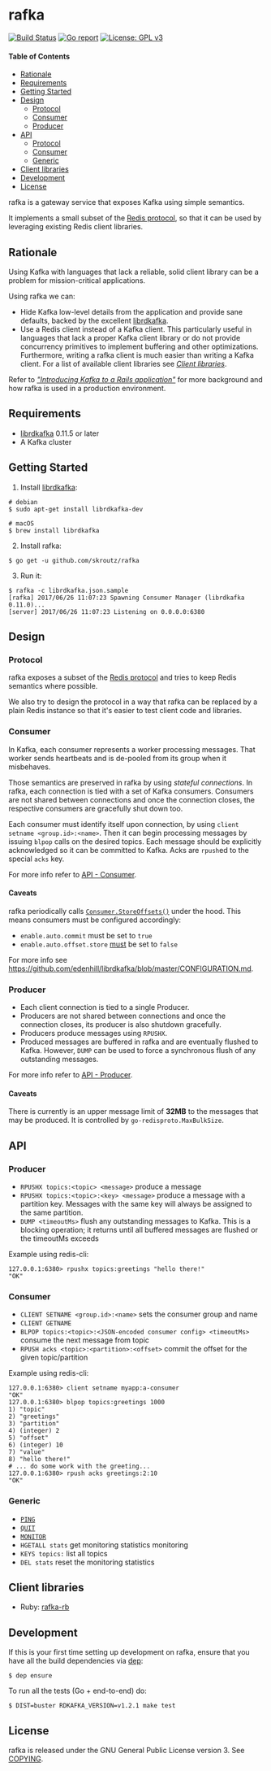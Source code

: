 rafka
=====

[![Build Status](https://api.travis-ci.org/skroutz/rafka.svg?branch=master)](https://travis-ci.org/skroutz/rafka)
[![Go report](https://goreportcard.com/badge/github.com/skroutz/rafka)](https://goreportcard.com/report/github.com/skroutz/rafka)
[![License: GPL v3](https://img.shields.io/badge/License-GPL%20v3-blue.svg)](https://www.gnu.org/licenses/gpl-3.0)

#### Table of Contents

- [Rationale](#rationale)
- [Requirements](#requirements)
- [Getting Started](#getting-started)
- [Design](#design)
    - [Protocol](#protocol)
    - [Consumer](#consumer)
    - [Producer](#producer)
- [API](#api)
    - [Protocol](#protocol)
    - [Consumer](#consumer)
    - [Generic](#generic)
- [Client libraries](#client-libraries)
- [Development](#development)
- [License](#license)


rafka is a gateway service that exposes Kafka using simple semantics.

It implements a small subset of the [Redis protocol](https://redis.io/topics/protocol), so that it
can be used by leveraging existing Redis client libraries.

Rationale
---------

Using Kafka with languages that lack a reliable, solid client library can be a problem for
mission-critical applications.

Using rafka we can:

- Hide Kafka low-level details from the application and provide sane defaults, backed by the
  excellent [librdkafka](https://github.com/edenhill/librdkafka).
- Use a Redis client instead of a Kafka client. This particularly useful in languages that lack a
  proper Kafka client library or do not provide concurrency primitives to implement buffering and
  other optimizations. Furthermore, writing a rafka client is much easier than writing a Kafka
  client. For a list of available client libraries see [_Client libraries_](#client-libraries).

Refer to [*"Introducing Kafka to a Rails application"*](https://engineering.skroutz.gr/blog/kafka-rails-integration/)
for more background and how rafka is used in a production environment.

Requirements
------------

- [librdkafka](https://github.com/edenhill/librdkafka) 0.11.5 or later
- A Kafka cluster

Getting Started
------------

1. Install [librdkafka](https://github.com/edenhill/librdkafka):

```shell
# debian
$ sudo apt-get install librdkafka-dev

# macOS
$ brew install librdkafka
```

2. Install rafka:

```shell
$ go get -u github.com/skroutz/rafka
```

3. Run it:

```shell
$ rafka -c librdkafka.json.sample
[rafka] 2017/06/26 11:07:23 Spawning Consumer Manager (librdkafka 0.11.0)...
[server] 2017/06/26 11:07:23 Listening on 0.0.0.0:6380
```

Design
------

### Protocol

rafka exposes a subset of the [Redis protocol](https://redis.io/topics/protocol) and tries to keep
Redis semantics where possible.

We also try to design the protocol in a way that rafka can be replaced by a plain Redis instance so
that it's easier to test client code and libraries.

### Consumer

In Kafka, each consumer represents a worker processing messages. That worker sends heartbeats and
is de-pooled from its group when it misbehaves.

Those semantics are preserved in rafka by using _stateful connections_. In rafka, each connection
is tied with a set of Kafka consumers. Consumers are not shared between connections and once the
connection closes, the respective consumers are gracefully shut down too.

Each consumer must identify itself upon connection, by using `client setname <group.id>:<name>`.
Then it can begin processing messages by issuing `blpop` calls on the desired topics. Each message
should be explicitly acknowledged so it can be committed to Kafka. Acks are `rpush`ed to the
special `acks` key.

For more info refer to [API - Consumer](https://github.com/skroutz/rafka#consumer-1).

#### Caveats

rafka periodically calls [`Consumer.StoreOffsets()`](https://docs.confluent.io/current/clients/confluent-kafka-go/index.html#Consumer.StoreOffsets)
under the hood. This means consumers must be configured accordingly:

- `enable.auto.commit` must be set to `true`
- `enable.auto.offset.store` [must](https://github.com/edenhill/librdkafka/blob/v0.11.4/src/rdkafka.h#L2665) be set to `false`

For more info see https://github.com/edenhill/librdkafka/blob/master/CONFIGURATION.md.

### Producer

- Each client connection is tied to a single Producer.
- Producers are not shared between connections and once the connection closes, its producer is also
  shutdown gracefully.
- Producers produce messages using `RPUSHX`.
- Produced messages are buffered in rafka and are eventually flushed to Kafka. However, `DUMP` can
  be used to force a synchronous flush of any outstanding messages.

For more info refer to [API - Producer](https://github.com/skroutz/rafka#producer-1).

#### Caveats

There is currently is an upper message limit of **32MB** to the messages that may be produced. It
is controlled by `go-redisproto.MaxBulkSize`.

API
---

### Producer

- `RPUSHX topics:<topic> <message>` produce a message
- `RPUSHX topics:<topic>:<key> <message>` produce a message with a partition key.  Messages with
  the same key will always be assigned to the same partition.
- `DUMP <timeoutMs>` flush any outstanding messages to Kafka. This is a blocking operation; it
  returns until all buffered messages are flushed or the timeoutMs exceeds

Example using redis-cli:

```shell
127.0.0.1:6380> rpushx topics:greetings "hello there!"
"OK"
```

### Consumer

- `CLIENT SETNAME <group.id>:<name>` sets the consumer group and name
- `CLIENT GETNAME`
- `BLPOP topics:<topic>:<JSON-encoded consumer config> <timeoutMs>` consume the next message from
  topic
- `RPUSH acks <topic>:<partition>:<offset>` commit the offset for the given topic/partition

Example using redis-cli:

```shell
127.0.0.1:6380> client setname myapp:a-consumer
"OK"
127.0.0.1:6380> blpop topics:greetings 1000
1) "topic"
2) "greetings"
3) "partition"
4) (integer) 2
5) "offset"
6) (integer) 10
7) "value"
8) "hello there!"
# ... do some work with the greeting...
127.0.0.1:6380> rpush acks greetings:2:10
"OK"
```

### Generic

- [`PING`](https://redis.io/commands/ping)
- [`QUIT`](https://redis.io/commands/quit)
- [`MONITOR`](https://redis.io/commands/monitor)
- `HGETALL stats` get monitoring statistics monitoring
- `KEYS topics:` list all topics
- `DEL stats` reset the monitoring statistics

Client libraries
----------------

- Ruby: [rafka-rb](https://github.com/skroutz/rafka-rb)

Development
-----------

If this is your first time setting up development on rafka, ensure that you have all the build
dependencies via [dep](https://github.com/golang/dep):

```shell
$ dep ensure
```

To run all the tests (Go + end-to-end) do:

```shell
$ DIST=buster RDKAFKA_VERSION=v1.2.1 make test
```

License
-------

rafka is released under the GNU General Public License version 3. See [COPYING](COPYING).
